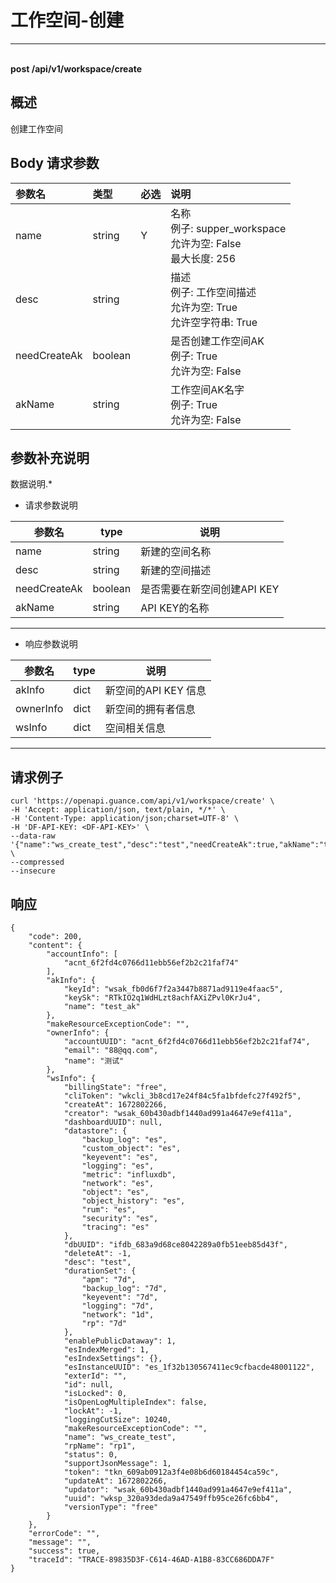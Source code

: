 # 工作空间-创建

---

<br />**post /api/v1/workspace/create**

## 概述
创建工作空间




## Body 请求参数

| 参数名        | 类型     | 必选   | 说明              |
|:-----------|:-------|:-----|:----------------|
| name | string | Y | 名称<br>例子: supper_workspace <br>允许为空: False <br>最大长度: 256 <br> |
| desc | string |  | 描述<br>例子: 工作空间描述 <br>允许为空: True <br>允许空字符串: True <br> |
| needCreateAk | boolean |  | 是否创建工作空间AK<br>例子: True <br>允许为空: False <br> |
| akName | string |  | 工作空间AK名字<br>例子: True <br>允许为空: False <br> |

## 参数补充说明


数据说明.*

- 请求参数说明

| 参数名           | type | 说明                                                 |
| ---------------- | ---- | ---------------------------------------------------- |
| name       | string | 新建的空间名称 |
| desc             | string | 新建的空间描述                                                 |
| needCreateAk       | boolean  | 是否需要在新空间创建API KEY     |
| akName            | string  | API KEY的名称                                         |

------

- 响应参数说明

| 参数名           | type | 说明                                                 |
| ---------------- | ---- | ---------------------------------------------------- |
| akInfo       | dict | 新空间的API KEY 信息 |
| ownerInfo             | dict | 新空间的拥有者信息                                                 |
| wsInfo    | dict | 空间相关信息                  |

------




## 请求例子
```shell
curl 'https://openapi.guance.com/api/v1/workspace/create' \
-H 'Accept: application/json, text/plain, */*' \
-H 'Content-Type: application/json;charset=UTF-8' \
-H 'DF-API-KEY: <DF-API-KEY>' \
--data-raw '{"name":"ws_create_test","desc":"test","needCreateAk":true,"akName":"test_ak"}' \
--compressed
--insecure
```




## 响应
```shell
{
    "code": 200,
    "content": {
        "accountInfo": [
            "acnt_6f2fd4c0766d11ebb56ef2b2c21faf74"
        ],
        "akInfo": {
            "keyId": "wsak_fb0d6f7f2a3447b8871ad9119e4faac5",
            "keySk": "RTkIO2q1WdHLzt8achfAXiZPvl0KrJu4",
            "name": "test_ak"
        },
        "makeResourceExceptionCode": "",
        "ownerInfo": {
            "accountUUID": "acnt_6f2fd4c0766d11ebb56ef2b2c21faf74",
            "email": "88@qq.com",
            "name": "测试"
        },
        "wsInfo": {
            "billingState": "free",
            "cliToken": "wkcli_3b8cd17e24f84c5fa1bfdefc27f492f5",
            "createAt": 1672802266,
            "creator": "wsak_60b430adbf1440ad991a4647e9ef411a",
            "dashboardUUID": null,
            "datastore": {
                "backup_log": "es",
                "custom_object": "es",
                "keyevent": "es",
                "logging": "es",
                "metric": "influxdb",
                "network": "es",
                "object": "es",
                "object_history": "es",
                "rum": "es",
                "security": "es",
                "tracing": "es"
            },
            "dbUUID": "ifdb_683a9d68ce8042289a0fb51eeb85d43f",
            "deleteAt": -1,
            "desc": "test",
            "durationSet": {
                "apm": "7d",
                "backup_log": "7d",
                "keyevent": "7d",
                "logging": "7d",
                "network": "1d",
                "rp": "7d"
            },
            "enablePublicDataway": 1,
            "esIndexMerged": 1,
            "esIndexSettings": {},
            "esInstanceUUID": "es_1f32b130567411ec9cfbacde48001122",
            "exterId": "",
            "id": null,
            "isLocked": 0,
            "isOpenLogMultipleIndex": false,
            "lockAt": -1,
            "loggingCutSize": 10240,
            "makeResourceExceptionCode": "",
            "name": "ws_create_test",
            "rpName": "rp1",
            "status": 0,
            "supportJsonMessage": 1,
            "token": "tkn_609ab0912a3f4e08b6d60184454ca59c",
            "updateAt": 1672802266,
            "updator": "wsak_60b430adbf1440ad991a4647e9ef411a",
            "uuid": "wksp_320a93deda9a47549ffb95ce26fc6bb4",
            "versionType": "free"
        }
    },
    "errorCode": "",
    "message": "",
    "success": true,
    "traceId": "TRACE-89835D3F-C614-46AD-A1B8-83CC686DDA7F"
} 
```




